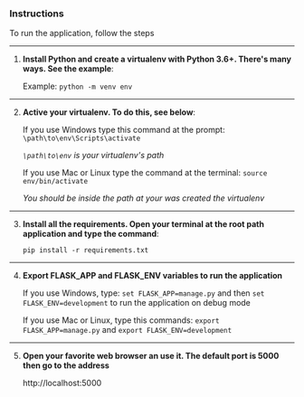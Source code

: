 ### Instructions

To run the application, follow the steps

---

1. **Install Python and create a virtualenv with Python 3.6+. There's many ways. See the example**:

      Example: `python -m venv env`

---

2. **Active your virtualenv. To do this, see below**:

    If you use Windows type this command at the prompt: `\path\to\env\Scripts\activate`
    
    *`\path\to\env` is your virtualenv's path*

    
    If you use Mac or Linux type the command at the terminal: `source env/bin/activate`

    *You should be inside the path at your was created the virtualenv*

---

3. **Install all the requirements. Open your terminal at the root path application and type the command**:
    
    `pip install -r requirements.txt`

---

4. **Export FLASK_APP and FLASK_ENV variables to run the application**

    If you use Windows, type: `set FLASK_APP=manage.py` and then `set FLASK_ENV=development` to run the application on debug mode

    
    If you use Mac or Linux, type this commands: `export FLASK_APP=manage.py` and `export FLASK_ENV=development`

---

5. **Open your favorite web browser an use it. The default port is 5000 then go to the address**
    
    http://localhost:5000
